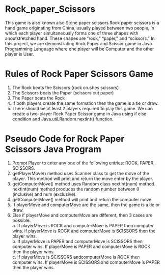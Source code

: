# Rock_paper_Scissors
This game is also known also Stone paper scissors.Rock paper scissors is a hand game originating from China, usually played between two people, in which each player simultaneously forms one of three shapes with anoutstretched hand. 
These shapes are “rock,” “paper,” and “scissors.”
In this project, we are demonstrating Rock Paper and Scissor game in Java Programming Language where one player will be Computer and the other player is User.

# Rules of Rock Paper Scissors Game
1. The Rock beats the Scissors (rock crushes scissors)
2. The Scissors beats the Paper (scissors cut paper)
3. The Paper beats the Rock
4. If both players create the same formation then the game is a tie or draw.
5. There should be at least 2 players required to play this game.
We can create a two-player Rock Paper Scissor game in Java using if else condition and Java.util.Random.nextInt() function.

# Pseudo Code for Rock Paper Scissors Java Program
1. Prompt Player to enter any one of the following entries: ROCK, PAPER, SCISSORS.
2. getPlayerMove() method uses Scanner class to get the move of the player. This method will print and return the move enter by the player.
3. getComputerMove() method uses Random class nextInt(num) method. nextInt(num) method produces the random number between 0 (inclusive) and num (exclusive).
4. getComputerMove() method will print and return the computer move.
5. If playerMove and computerMove are the same, then the game is a tie or draw.
6. Else if playerMove and computerMove are different, then 3 cases are possible.<br>
  a. If playerMove is ROCK and computerMove is PAPER then computer wins. If playerMove is ROCK and computerMove is SCISSORS then the player wins.<br>
  b. If playerMove is PAPER and computerMove is SCISSORS then computer wins. If playerMove is PAPER and computerMove is ROCK then the player wins.<br>
  c. If playerMove is SCISSORS andcomputerMove is ROCK then computer wins. If playerMove is SCISSORS and computerMove is PAPER then the player wins.
